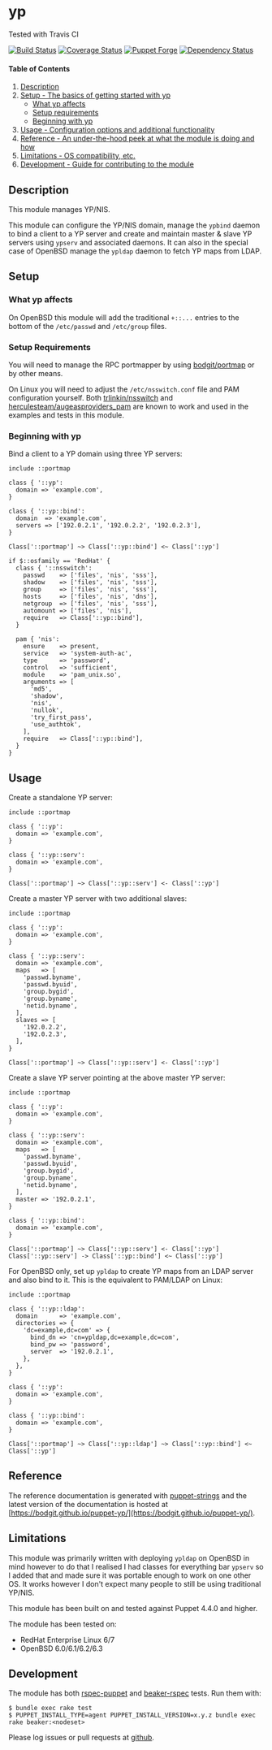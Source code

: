 # yp

Tested with Travis CI

[![Build Status](https://travis-ci.org/bodgit/puppet-yp.svg?branch=master)](https://travis-ci.org/bodgit/puppet-yp)
[![Coverage Status](https://coveralls.io/repos/bodgit/puppet-yp/badge.svg?branch=master&service=github)](https://coveralls.io/github/bodgit/puppet-yp?branch=master)
[![Puppet Forge](http://img.shields.io/puppetforge/v/bodgit/yp.svg)](https://forge.puppetlabs.com/bodgit/yp)
[![Dependency Status](https://gemnasium.com/bodgit/puppet-yp.svg)](https://gemnasium.com/bodgit/puppet-yp)

#### Table of Contents

1. [Description](#description)
2. [Setup - The basics of getting started with yp](#setup)
    * [What yp affects](#what-yp-affects)
    * [Setup requirements](#setup-requirements)
    * [Beginning with yp](#beginning-with-yp)
3. [Usage - Configuration options and additional functionality](#usage)
4. [Reference - An under-the-hood peek at what the module is doing and how](#reference)
5. [Limitations - OS compatibility, etc.](#limitations)
6. [Development - Guide for contributing to the module](#development)

## Description

This module manages YP/NIS.

This module can configure the YP/NIS domain, manage the `ypbind` daemon to
bind a client to a YP server and create and maintain master & slave YP servers
using `ypserv` and associated daemons. It can also in the special case of
OpenBSD manage the `ypldap` daemon to fetch YP maps from LDAP.

## Setup

### What yp affects

On OpenBSD this module will add the traditional `+::...` entries to the bottom
of the `/etc/passwd` and `/etc/group` files.

### Setup Requirements

You will need to manage the RPC portmapper by using
[bodgit/portmap](https://forge.puppet.com/bodgit/portmap) or by other means.

On Linux you will need to adjust the `/etc/nsswitch.conf` file and PAM
configuration yourself. Both
[trlinkin/nsswitch](https://forge.puppet.com/trlinkin/nsswitch)
and
[herculesteam/augeasproviders_pam](https://forge.puppet.com/herculesteam/augeasproviders_pam)
are known to work and used in the examples and tests in this module.

### Beginning with yp

Bind a client to a YP domain using three YP servers:

```puppet
include ::portmap

class { '::yp':
  domain => 'example.com',
}

class { '::yp::bind':
  domain  => 'example.com',
  servers => ['192.0.2.1', '192.0.2.2', '192.0.2.3'],
}

Class['::portmap'] ~> Class['::yp::bind'] <~ Class['::yp']

if $::osfamily == 'RedHat' {
  class { '::nsswitch':
    passwd    => ['files', 'nis', 'sss'],
    shadow    => ['files', 'nis', 'sss'],
    group     => ['files', 'nis', 'sss'],
    hosts     => ['files', 'nis', 'dns'],
    netgroup  => ['files', 'nis', 'sss'],
    automount => ['files', 'nis'],
    require   => Class['::yp::bind'],
  }

  pam { 'nis':
    ensure    => present,
    service   => 'system-auth-ac',
    type      => 'password',
    control   => 'sufficient',
    module    => 'pam_unix.so',
    arguments => [
      'md5',
      'shadow',
      'nis',
      'nullok',
      'try_first_pass',
      'use_authtok',
    ],
    require   => Class['::yp::bind'],
  }
}
```

## Usage

Create a standalone YP server:

```puppet
include ::portmap

class { '::yp':
  domain => 'example.com',
}

class { '::yp::serv':
  domain => 'example.com',
}

Class['::portmap'] ~> Class['::yp::serv'] <- Class['::yp']
```

Create a master YP server with two additional slaves:

```puppet
include ::portmap

class { '::yp':
  domain => 'example.com',
}

class { '::yp::serv':
  domain => 'example.com',
  maps   => [
    'passwd.byname',
    'passwd.byuid',
    'group.bygid',
    'group.byname',
    'netid.byname',
  ],
  slaves => [
    '192.0.2.2',
    '192.0.2.3',
  ],
}

Class['::portmap'] ~> Class['::yp::serv'] <- Class['::yp']
```

Create a slave YP server pointing at the above master YP server:

```puppet
include ::portmap

class { '::yp':
  domain => 'example.com',
}

class { '::yp::serv':
  domain => 'example.com',
  maps   => [
    'passwd.byname',
    'passwd.byuid',
    'group.bygid',
    'group.byname',
    'netid.byname',
  ],
  master => '192.0.2.1',
}

class { '::yp::bind':
  domain => 'example.com',
}

Class['::portmap'] ~> Class['::yp::serv'] <- Class['::yp']
Class['::yp::serv'] -> Class['::yp::bind'] <~ Class['::yp']
```

For OpenBSD only, set up `ypldap` to create YP maps from an LDAP server and
also bind to it. This is the equivalent to PAM/LDAP on Linux:

```puppet
include ::portmap

class { '::yp::ldap':
  domain      => 'example.com',
  directories => {
    'dc=example,dc=com' => {
      bind_dn => 'cn=ypldap,dc=example,dc=com',
      bind_pw => 'password',
      server  => '192.0.2.1',
    },
  },
}

class { '::yp':
  domain => 'example.com',
}

class { '::yp::bind':
  domain => 'example.com',
}

Class['::portmap'] ~> Class['::yp::ldap'] ~> Class['::yp::bind'] <~ Class['::yp']
```

## Reference

The reference documentation is generated with
[puppet-strings](https://github.com/puppetlabs/puppet-strings) and the latest
version of the documentation is hosted at
[https://bodgit.github.io/puppet-yp/](https://bodgit.github.io/puppet-yp/).

## Limitations

This module was primarily written with deploying `ypldap` on OpenBSD in mind
however to do that I realised I had classes for everything bar `ypserv` so I
added that and made sure it was portable enough to work on one other OS. It
works however I don't expect many people to still be using traditional YP/NIS.

This module has been built on and tested against Puppet 4.4.0 and higher.

The module has been tested on:

* RedHat Enterprise Linux 6/7
* OpenBSD 6.0/6.1/6.2/6.3

## Development

The module has both [rspec-puppet](http://rspec-puppet.com) and
[beaker-rspec](https://github.com/puppetlabs/beaker-rspec) tests. Run them
with:

```
$ bundle exec rake test
$ PUPPET_INSTALL_TYPE=agent PUPPET_INSTALL_VERSION=x.y.z bundle exec rake beaker:<nodeset>
```

Please log issues or pull requests at
[github](https://github.com/bodgit/puppet-yp).
